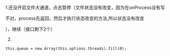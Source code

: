 1.还没开启文件大通道，点击暂停（文件状态没有改变，因为在onProcess没有写

不对，process先返回，然后才执行状态改变的方法,所以状态没有改变

），继续（接口剩下2个）

2.

```
this.queue = new Array(this.options.threads).fill(0);
```

